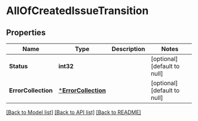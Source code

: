 # AllOfCreatedIssueTransition

## Properties
Name | Type | Description | Notes
------------ | ------------- | ------------- | -------------
**Status** | **int32** |  | [optional] [default to null]
**ErrorCollection** | [***ErrorCollection**](ErrorCollection.md) |  | [optional] [default to null]

[[Back to Model list]](../README.md#documentation-for-models) [[Back to API list]](../README.md#documentation-for-api-endpoints) [[Back to README]](../README.md)

